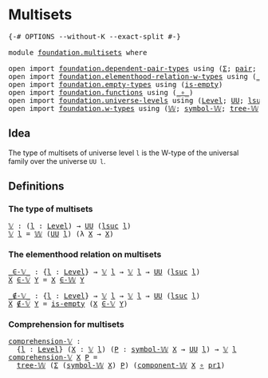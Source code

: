 # Multisets

<pre class="Agda"><a id="22" class="Symbol">{-#</a> <a id="26" class="Keyword">OPTIONS</a> <a id="34" class="Pragma">--without-K</a> <a id="46" class="Pragma">--exact-split</a> <a id="60" class="Symbol">#-}</a>

<a id="65" class="Keyword">module</a> <a id="72" href="foundation.multisets.html" class="Module">foundation.multisets</a> <a id="93" class="Keyword">where</a>

<a id="100" class="Keyword">open</a> <a id="105" class="Keyword">import</a> <a id="112" href="foundation.dependent-pair-types.html" class="Module">foundation.dependent-pair-types</a> <a id="144" class="Keyword">using</a> <a id="150" class="Symbol">(</a><a id="151" href="foundation-core.dependent-pair-types.html#502" class="Record">Σ</a><a id="152" class="Symbol">;</a> <a id="154" href="foundation-core.dependent-pair-types.html#575" class="InductiveConstructor">pair</a><a id="158" class="Symbol">;</a> <a id="160" href="foundation-core.dependent-pair-types.html#592" class="Field">pr1</a><a id="163" class="Symbol">;</a> <a id="165" href="foundation-core.dependent-pair-types.html#604" class="Field">pr2</a><a id="168" class="Symbol">)</a>
<a id="170" class="Keyword">open</a> <a id="175" class="Keyword">import</a> <a id="182" href="foundation.elementhood-relation-w-types.html" class="Module">foundation.elementhood-relation-w-types</a> <a id="222" class="Keyword">using</a> <a id="228" class="Symbol">(</a><a id="229" href="foundation.elementhood-relation-w-types.html#735" class="Function Operator">_∈-𝕎_</a><a id="234" class="Symbol">)</a>
<a id="236" class="Keyword">open</a> <a id="241" class="Keyword">import</a> <a id="248" href="foundation.empty-types.html" class="Module">foundation.empty-types</a> <a id="271" class="Keyword">using</a> <a id="277" class="Symbol">(</a><a id="278" href="foundation-core.empty-types.html#1215" class="Function">is-empty</a><a id="286" class="Symbol">)</a>
<a id="288" class="Keyword">open</a> <a id="293" class="Keyword">import</a> <a id="300" href="foundation.functions.html" class="Module">foundation.functions</a> <a id="321" class="Keyword">using</a> <a id="327" class="Symbol">(</a><a id="328" href="foundation-core.functions.html#407" class="Function Operator">_∘_</a><a id="331" class="Symbol">)</a>
<a id="333" class="Keyword">open</a> <a id="338" class="Keyword">import</a> <a id="345" href="foundation.universe-levels.html" class="Module">foundation.universe-levels</a> <a id="372" class="Keyword">using</a> <a id="378" class="Symbol">(</a><a id="379" href="Agda.Primitive.html#597" class="Postulate">Level</a><a id="384" class="Symbol">;</a> <a id="386" href="foundation-core.universe-levels.html#222" class="Primitive">UU</a><a id="388" class="Symbol">;</a> <a id="390" href="Agda.Primitive.html#780" class="Primitive">lsuc</a><a id="394" class="Symbol">)</a>
<a id="396" class="Keyword">open</a> <a id="401" class="Keyword">import</a> <a id="408" href="foundation.w-types.html" class="Module">foundation.w-types</a> <a id="427" class="Keyword">using</a> <a id="433" class="Symbol">(</a><a id="434" href="foundation.w-types.html#2315" class="Datatype">𝕎</a><a id="435" class="Symbol">;</a> <a id="437" href="foundation.w-types.html#2496" class="Function">symbol-𝕎</a><a id="445" class="Symbol">;</a> <a id="447" href="foundation.w-types.html#2384" class="InductiveConstructor">tree-𝕎</a><a id="453" class="Symbol">;</a> <a id="455" href="foundation.w-types.html#2550" class="Function">component-𝕎</a><a id="466" class="Symbol">)</a>
</pre>
## Idea

The type of multisets of universe level `l` is the W-type of the universal family over the universe `UU l`.

## Definitions

### The type of multisets

<pre class="Agda"><a id="𝕍"></a><a id="642" href="foundation.multisets.html#642" class="Function">𝕍</a> <a id="644" class="Symbol">:</a> <a id="646" class="Symbol">(</a><a id="647" href="foundation.multisets.html#647" class="Bound">l</a> <a id="649" class="Symbol">:</a> <a id="651" href="Agda.Primitive.html#597" class="Postulate">Level</a><a id="656" class="Symbol">)</a> <a id="658" class="Symbol">→</a> <a id="660" href="foundation-core.universe-levels.html#222" class="Primitive">UU</a> <a id="663" class="Symbol">(</a><a id="664" href="Agda.Primitive.html#780" class="Primitive">lsuc</a> <a id="669" href="foundation.multisets.html#647" class="Bound">l</a><a id="670" class="Symbol">)</a>
<a id="672" href="foundation.multisets.html#642" class="Function">𝕍</a> <a id="674" href="foundation.multisets.html#674" class="Bound">l</a> <a id="676" class="Symbol">=</a> <a id="678" href="foundation.w-types.html#2315" class="Datatype">𝕎</a> <a id="680" class="Symbol">(</a><a id="681" href="foundation-core.universe-levels.html#222" class="Primitive">UU</a> <a id="684" href="foundation.multisets.html#674" class="Bound">l</a><a id="685" class="Symbol">)</a> <a id="687" class="Symbol">(λ</a> <a id="690" href="foundation.multisets.html#690" class="Bound">X</a> <a id="692" class="Symbol">→</a> <a id="694" href="foundation.multisets.html#690" class="Bound">X</a><a id="695" class="Symbol">)</a>
</pre>
### The elementhood relation on multisets

<pre class="Agda"><a id="_∈-𝕍_"></a><a id="753" href="foundation.multisets.html#753" class="Function Operator">_∈-𝕍_</a> <a id="759" class="Symbol">:</a> <a id="761" class="Symbol">{</a><a id="762" href="foundation.multisets.html#762" class="Bound">l</a> <a id="764" class="Symbol">:</a> <a id="766" href="Agda.Primitive.html#597" class="Postulate">Level</a><a id="771" class="Symbol">}</a> <a id="773" class="Symbol">→</a> <a id="775" href="foundation.multisets.html#642" class="Function">𝕍</a> <a id="777" href="foundation.multisets.html#762" class="Bound">l</a> <a id="779" class="Symbol">→</a> <a id="781" href="foundation.multisets.html#642" class="Function">𝕍</a> <a id="783" href="foundation.multisets.html#762" class="Bound">l</a> <a id="785" class="Symbol">→</a> <a id="787" href="foundation-core.universe-levels.html#222" class="Primitive">UU</a> <a id="790" class="Symbol">(</a><a id="791" href="Agda.Primitive.html#780" class="Primitive">lsuc</a> <a id="796" href="foundation.multisets.html#762" class="Bound">l</a><a id="797" class="Symbol">)</a>
<a id="799" href="foundation.multisets.html#799" class="Bound">X</a> <a id="801" href="foundation.multisets.html#753" class="Function Operator">∈-𝕍</a> <a id="805" href="foundation.multisets.html#805" class="Bound">Y</a> <a id="807" class="Symbol">=</a> <a id="809" href="foundation.multisets.html#799" class="Bound">X</a> <a id="811" href="foundation.elementhood-relation-w-types.html#735" class="Function Operator">∈-𝕎</a> <a id="815" href="foundation.multisets.html#805" class="Bound">Y</a>

<a id="_∉-𝕍_"></a><a id="818" href="foundation.multisets.html#818" class="Function Operator">_∉-𝕍_</a> <a id="824" class="Symbol">:</a> <a id="826" class="Symbol">{</a><a id="827" href="foundation.multisets.html#827" class="Bound">l</a> <a id="829" class="Symbol">:</a> <a id="831" href="Agda.Primitive.html#597" class="Postulate">Level</a><a id="836" class="Symbol">}</a> <a id="838" class="Symbol">→</a> <a id="840" href="foundation.multisets.html#642" class="Function">𝕍</a> <a id="842" href="foundation.multisets.html#827" class="Bound">l</a> <a id="844" class="Symbol">→</a> <a id="846" href="foundation.multisets.html#642" class="Function">𝕍</a> <a id="848" href="foundation.multisets.html#827" class="Bound">l</a> <a id="850" class="Symbol">→</a> <a id="852" href="foundation-core.universe-levels.html#222" class="Primitive">UU</a> <a id="855" class="Symbol">(</a><a id="856" href="Agda.Primitive.html#780" class="Primitive">lsuc</a> <a id="861" href="foundation.multisets.html#827" class="Bound">l</a><a id="862" class="Symbol">)</a>
<a id="864" href="foundation.multisets.html#864" class="Bound">X</a> <a id="866" href="foundation.multisets.html#818" class="Function Operator">∉-𝕍</a> <a id="870" href="foundation.multisets.html#870" class="Bound">Y</a> <a id="872" class="Symbol">=</a> <a id="874" href="foundation-core.empty-types.html#1215" class="Function">is-empty</a> <a id="883" class="Symbol">(</a><a id="884" href="foundation.multisets.html#864" class="Bound">X</a> <a id="886" href="foundation.multisets.html#753" class="Function Operator">∈-𝕍</a> <a id="890" href="foundation.multisets.html#870" class="Bound">Y</a><a id="891" class="Symbol">)</a>
</pre>
### Comprehension for multisets

<pre class="Agda"><a id="comprehension-𝕍"></a><a id="939" href="foundation.multisets.html#939" class="Function">comprehension-𝕍</a> <a id="955" class="Symbol">:</a>
  <a id="959" class="Symbol">{</a><a id="960" href="foundation.multisets.html#960" class="Bound">l</a> <a id="962" class="Symbol">:</a> <a id="964" href="Agda.Primitive.html#597" class="Postulate">Level</a><a id="969" class="Symbol">}</a> <a id="971" class="Symbol">(</a><a id="972" href="foundation.multisets.html#972" class="Bound">X</a> <a id="974" class="Symbol">:</a> <a id="976" href="foundation.multisets.html#642" class="Function">𝕍</a> <a id="978" href="foundation.multisets.html#960" class="Bound">l</a><a id="979" class="Symbol">)</a> <a id="981" class="Symbol">(</a><a id="982" href="foundation.multisets.html#982" class="Bound">P</a> <a id="984" class="Symbol">:</a> <a id="986" href="foundation.w-types.html#2496" class="Function">symbol-𝕎</a> <a id="995" href="foundation.multisets.html#972" class="Bound">X</a> <a id="997" class="Symbol">→</a> <a id="999" href="foundation-core.universe-levels.html#222" class="Primitive">UU</a> <a id="1002" href="foundation.multisets.html#960" class="Bound">l</a><a id="1003" class="Symbol">)</a> <a id="1005" class="Symbol">→</a> <a id="1007" href="foundation.multisets.html#642" class="Function">𝕍</a> <a id="1009" href="foundation.multisets.html#960" class="Bound">l</a>
<a id="1011" href="foundation.multisets.html#939" class="Function">comprehension-𝕍</a> <a id="1027" href="foundation.multisets.html#1027" class="Bound">X</a> <a id="1029" href="foundation.multisets.html#1029" class="Bound">P</a> <a id="1031" class="Symbol">=</a>
  <a id="1035" href="foundation.w-types.html#2384" class="InductiveConstructor">tree-𝕎</a> <a id="1042" class="Symbol">(</a><a id="1043" href="foundation-core.dependent-pair-types.html#502" class="Record">Σ</a> <a id="1045" class="Symbol">(</a><a id="1046" href="foundation.w-types.html#2496" class="Function">symbol-𝕎</a> <a id="1055" href="foundation.multisets.html#1027" class="Bound">X</a><a id="1056" class="Symbol">)</a> <a id="1058" href="foundation.multisets.html#1029" class="Bound">P</a><a id="1059" class="Symbol">)</a> <a id="1061" class="Symbol">(</a><a id="1062" href="foundation.w-types.html#2550" class="Function">component-𝕎</a> <a id="1074" href="foundation.multisets.html#1027" class="Bound">X</a> <a id="1076" href="foundation-core.functions.html#407" class="Function Operator">∘</a> <a id="1078" href="foundation-core.dependent-pair-types.html#592" class="Field">pr1</a><a id="1081" class="Symbol">)</a>
</pre>
